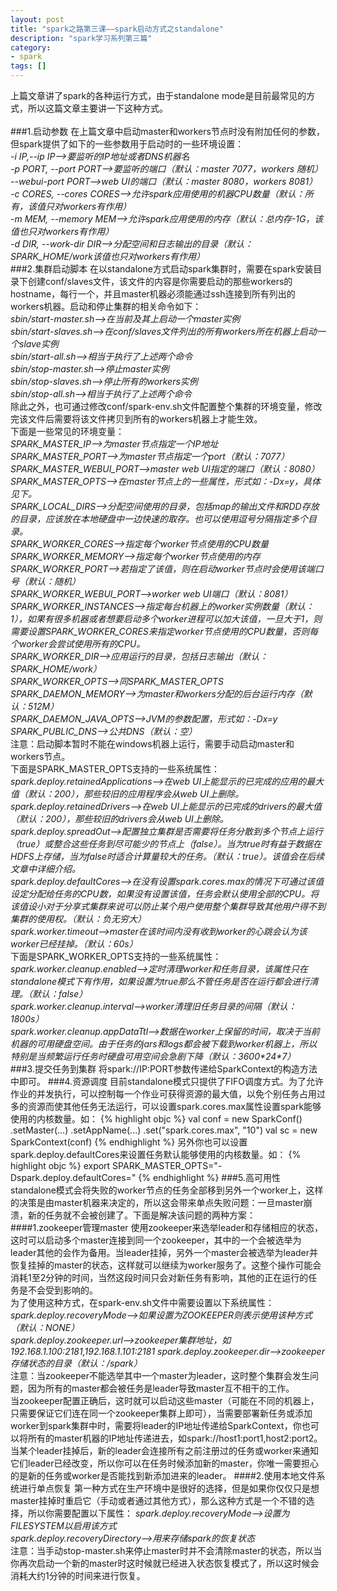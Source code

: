 ```yaml
---
layout: post
title: "spark之路第三课——spark启动方式之standalone"
description: "spark学习系列第三篇"
category: 
- spark
tags: []
---
```



上篇文章讲了spark的各种运行方式，由于standalone mode是目前最常见的方式，所以这篇文章主要讲一下这种方式。</br></br>
###1.启动参数
在上篇文章中启动master和workers节点时没有附加任何的参数，但spark提供了如下的一些参数用于启动时的一些环境设置：</br>
*-i IP,--ip IP——>要监听的IP地址或者DNS机器名*</br>
*-p PORT, --port PORT——>要监听的端口（默认：master 7077，workers 随机）*</br>
*--webui-port PORT——>web UI的端口（默认：master 8080，workers 8081）*</br>
*-c CORES, --cores CORES——>允许spark应用使用的机器CPU数量（默认：所有，该值只对workers有作用）*</br>
*-m MEM, --memory MEM——>允许spark应用使用的内存（默认：总内存-1G，该值也只对workers有作用）*</br>
*-d DIR, --work-dir DIR——>分配空间和日志输出的目录（默认：SPARK_HOME/work该值也只对workers有作用）*</br>
###2.集群启动脚本
在以standalone方式启动spark集群时，需要在spark安装目录下创建conf/slaves文件，该文件的内容是你需要启动的那些workers的hostname，每行一个，并且master机器必须能通过ssh连接到所有列出的workers机器。启动和停止集群的相关命令如下：</br>
*sbin/start-master.sh——>在当前及其上启动一个master实例*</br>
*sbin/start-slaves.sh——>在conf/slaves文件列出的所有workers所在机器上启动一个slave实例*</br>
*sbin/start-all.sh——>相当于执行了上述两个命令*</br>
*sbin/stop-master.sh——>停止master实例*</br>
*sbin/stop-slaves.sh——>停止所有的workers实例*</br>
*sbin/stop-all.sh——>相当于执行了上述两个命令*</br>
除此之外，也可通过修改conf/spark-env.sh文件配置整个集群的环境变量，修改完该文件后需要将该文件拷贝到所有的workers机器上才能生效。</br>
下面是一些常见的环境变量：</br>
*SPARK_MASTER_IP——>为master节点指定一个IP地址*</br>
*SPARK_MASTER_PORT——>为master节点指定一个port（默认：7077）*</br>
*SPARK_MASTER_WEBUI_PORT——>master web UI指定的端口（默认：8080）*</br>
*SPARK_MASTER_OPTS——>在master节点上的一些属性，形式如：-Dx=y，具体见下。*</br>
*SPARK_LOCAL_DIRS——>分配空间使用的目录，包括map的输出文件和RDD存放的目录，应该放在本地硬盘中一边快速的取存。也可以使用逗号分隔指定多个目录。*</br>
*SPARK_WORKER_CORES——>指定每个worker节点使用的CPU数量*</br>
*SPARK_WORKER_MEMORY——>指定每个worker节点使用的内存*</br>
*SPARK_WORKER_PORT——>若指定了该值，则在启动worker节点时会使用该端口号（默认：随机）*</br>
*SPARK_WORKER_WEBUI_PORT——>worker web UI端口（默认：8081）*</br>
*SPARK_WORKER_INSTANCES——>指定每台机器上的worker实例数量（默认：1），如果有很多机器或者想要启动多个worker进程可以加大该值，一旦大于1，则需要设置SPARK_WORKER_CORES来指定worker节点使用的CPU数量，否则每个worker会尝试使用所有的CPU。*</br>
*SPARK_WORKER_DIR——>应用运行的目录，包括日志输出（默认：SPARK_HOME/work）*</br>
*SPARK_WORKER_OPTS——>同SPARK_MASTER_OPTS*</br>
*SPARK_DAEMON_MEMORY——>为master和workers分配的后台运行内存（默认：512M）*</br>
*SPARK_DAEMON_JAVA_OPTS——>JVM的参数配置，形式如：-Dx=y*</br>
*SPARK_PUBLIC_DNS——>公共DNS（默认：空）*</br>
注意：启动脚本暂时不能在windows机器上运行，需要手动启动master和workers节点。</br>
下面是SPARK_MASTER_OPTS支持的一些系统属性：</br>
*spark.deploy.retainedApplications——>在web UI上能显示的已完成的应用的最大值（默认：200），那些较旧的应用程序会从web UI上删除。*</br>
*spark.deploy.retainedDrivers——>在web UI上能显示的已完成的drivers的最大值（默认：200），那些较旧的drivers会从web UI上删除。*</br>
*spark.deploy.spreadOut——>配置独立集群是否需要将任务分散到多个节点上运行（true）或整合这些任务到尽可能少的节点上（false）。当为true时有益于数据在HDFS上存储，当为false时适合计算量较大的任务。（默认：true）。该值会在后续文章中详细介绍。*</br>
*spark.deploy.defaultCores——>在没有设置spark.cores.max的情况下可通过该值设定分配给任务的CPU数，如果没有设置该值，任务会默认使用全部的CPU。将该值设小对于分享式集群来说可以防止某个用户使用整个集群导致其他用户得不到集群的使用权。（默认：负无穷大）*</br>
*spark.worker.timeout——>master在该时间内没有收到worker的心跳会认为该worker已经挂掉。（默认：60s）*</br>
下面是SPARK_WORKER_OPTS支持的一些系统属性：
*spark.worker.cleanup.enabled——>定时清理worker和任务目录，该属性只在standalone模式下有作用，如果设置为true那么不管任务是否在运行都会进行清理。（默认：false）*</br>
*spark.worker.cleanup.interval——>worker清理旧任务目录的间隔（默认：1800s）*</br>
*spark.worker.cleanup.appDataTtl——>数据在worker上保留的时间，取决于当前机器的可用硬盘空间。由于任务的jars和logs都会被下载到worker机器上，所以特别是当频繁运行任务时硬盘可用空间会急剧下降（默认：3600\*24\*7）*</br>
###3.提交任务到集群
将spark://IP:PORT参数传递给SparkContext的构造方法中即可。
###4.资源调度
目前standalone模式只提供了FIFO调度方式。为了允许作业的并发执行，可以控制每一个作业可获得资源的最大值，以免个别任务占用过多的资源而使其他任务无法运行，可以设置spark.cores.max属性设置spark能够使用的内核数量。如：
{% highlight objc %}
val conf = new SparkConf()
             .setMaster(...)
             .setAppName(...)
             .set("spark.cores.max", "10")
val sc = new SparkContext(conf)
{% endhighlight %}
另外你也可以设置spark.deploy.defaultCores来设置任务默认能够使用的内核数量。如：
{% highlight objc %}
export SPARK_MASTER_OPTS="-Dspark.deploy.defaultCores=<value>"
{% endhighlight %}
###5.高可用性
standalone模式会将失败的worker节点的任务全部移到另外一个worker上，这样的决策是由master机器来决定的，所以这会带来单点失败问题：一旦master崩溃，新的任务就不会被创建了。下面是解决该问题的两种方案：
####1.zookeeper管理master
使用zookeeper来选举leader和存储相应的状态，这时可以启动多个master连接到同一个zookeeper，其中的一个会被选举为leader其他的会作为备用。当leader挂掉，另外一个master会被选举为leader并恢复挂掉的master的状态，这样就可以继续为worker服务了。这整个操作可能会消耗1至2分钟的时间，当然这段时间只会对新任务有影响，其他的正在运行的任务是不会受到影响的。</br>
为了使用这种方式，在spark-env.sh文件中需要设置以下系统属性：
*spark.deploy.recoveryMode——>如果设置为ZOOKEEPER则表示使用该种方式（默认：NONE）*</br>
*spark.deploy.zookeeper.url——>zookeeper集群地址，如192.168.1.100:2181,192.168.1.101:2181*
*spark.deploy.zookeeper.dir——>zookeeper存储状态的目录（默认：/spark）*</br>
注意：当zookeeper不能选举其中一个master为leader，这时整个集群会发生问题，因为所有的master都会被任务是leader导致master互不相干的工作。</br>
当zookeeper配置正确后，这时就可以启动这些master（可能在不同的机器上，只需要保证它们连在同一个zookeeper集群上即可），当需要部署新任务或添加worker到spark集群中时，需要将leader的IP地址传递给SparkContext，你也可以将所有的master机器的IP地址传递进去，如spark://host1:port1,host2:port2。</br>
当某个leader挂掉后，新的leader会连接所有之前注册过的任务或worker来通知它们leader已经改变，所以你可以在任务时候添加新的master，你唯一需要担心的是新的任务或worker是否能找到新添加进来的leader。
####2.使用本地文件系统进行单点恢复
第一种方式在生产环境中是很好的选择，但是如果你仅仅只是想master挂掉时重启它（手动或者通过其他方式），那么这种方式是一个不错的选择，所以你需要配置以下属性：
*spark.deploy.recoveryMode——>设置为FILESYSTEM以启用该方式*</br>
*spark.deploy.recoveryDirectory——>用来存储spark的恢复状态*</br>
注意：当手动stop-master.sh来停止master时并不会清除master的状态，所以当你再次启动一个新的master时这时候就已经进入状态恢复模式了，所以这时候会消耗大约1分钟的时间来进行恢复。